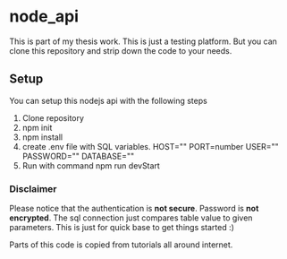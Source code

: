# node_api
This is part of my thesis work. This is just a testing platform.
But you can clone this repository and strip down the code to your needs.

## Setup
You can setup this nodejs api with the following steps
1. Clone repository
2. npm init
3. npm install
4. create .env file with SQL variables.
  HOST=""
  PORT=number
  USER=""
  PASSWORD=""
  DATABASE=""
5. Run with command npm run devStart 


### Disclaimer
Please notice that the authentication is **not secure**. Password is **not encrypted**. The sql connection just compares table value to given parameters.
This is just for quick base to get things started :)

Parts of this code is copied from tutorials all around internet.
